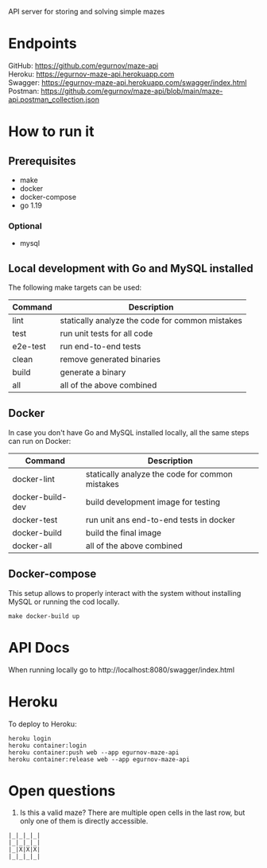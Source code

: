 API server for storing and solving simple mazes

# Endpoints
GitHub: https://github.com/egurnov/maze-api  
Heroku: https://egurnov-maze-api.herokuapp.com  
Swagger: https://egurnov-maze-api.herokuapp.com/swagger/index.html  
Postman: https://github.com/egurnov/maze-api/blob/main/maze-api.postman_collection.json  

# How to run it

## Prerequisites
* make
* docker
* docker-compose
* go 1.19

### Optional
* mysql

## Local development with Go and MySQL installed
The following make targets can be used:

| Command | Description |
| --- | --- |
| lint | statically analyze the code for common mistakes |
| test | run unit tests for all code |
| e2e-test | run end-to-end tests |
| clean | remove generated binaries |
| build | generate a binary |
| all | all of the above combined |

## Docker
In case you don't have Go and MySQL installed locally, all the same steps can run on Docker:

| Command | Description |
| --- | --- |
| docker-lint | statically analyze the code for common mistakes |
| docker-build-dev | build development image for testing |
| docker-test | run unit ans end-to-end tests in docker |
| docker-build | build the final image |
| docker-all | all of the above combined |

## Docker-compose
This setup allows to properly interact with the system without installing MySQL or running the cod locally.
```
make docker-build up
```

# API Docs
When running locally go to http://localhost:8080/swagger/index.html


# Heroku
To deploy to Heroku:
```
heroku login
heroku container:login
heroku container:push web --app egurnov-maze-api
heroku container:release web --app egurnov-maze-api
```

# Open questions
1. Is this a valid maze? There are multiple open cells in the last row, but only one of them is directly accessible.
```
|_|_|_|_|
|_|_|_|_|
|_|X|X|X|
|_|_|_|_|
```